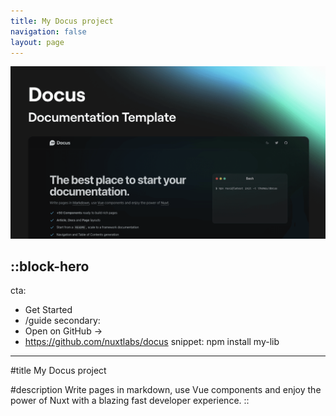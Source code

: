 ```yaml
---
title: My Docus project
navigation: false
layout: page
---
```


![Docus_main_6dfe79b6af.png](/Docus_main_6dfe79b6af.png)

::block-hero
---
cta:
  - Get Started
  - /guide
secondary:
  - Open on GitHub →
  - https://github.com/nuxtlabs/docus
snippet: npm install my-lib
---

#title
My Docus project

#description
Write pages in markdown, use Vue components and enjoy the power of Nuxt with a blazing fast developer experience.
::

